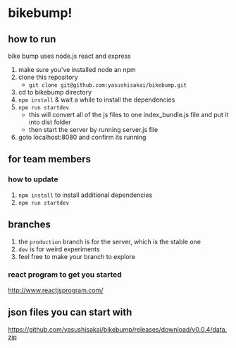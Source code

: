 # bikebump!

## how to run
bike bump uses node.js react and express

1. make sure you've installed node an npm
1. clone this repository
    - ```git clone git@github.com:yasushisakai/bikebump.git```
2. cd to bikebump directory
1. ```npm install``` & wait a while to install the dependencies
1. ```npm run startdev```
    - this will convert all of the js files to one index_bundle.js file and put it into dist folder
    - then start the server by running server.js file
1. goto localhost:8080 and confirm its running

## for team members

### how to update

1. ```npm install``` to install additional dependencies
2. ```npm run startdev```

## branches
1. the ```production``` branch is for the server, which is the stable one
2. ``` dev ``` is for weird experiments
3. feel free to make your branch to explore


### react program to get you started
http://www.reactjsprogram.com/

## json files you can start with
https://github.com/yasushisakai/bikebump/releases/download/v0.0.4/data.zip

